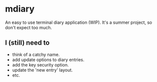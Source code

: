 # mdiary
An easy to use terminal diary application (WIP). It's a summer project, so don't expect too much.

## I (still) need to
* think of a catchy name.
* add update options to diary entries.
* add the key security option.
* update the 'new entry' layout.
* etc.
